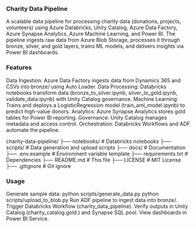 ### Charity Data Pipeline

A scalable data pipeline for processing charity data (donations, projects, volunteers) using Azure Databricks, Unity Catalog, Azure Data Factory, Azure Synapse Analytics, Azure Machine Learning, and Power BI. The pipeline ingests raw data from Azure Blob Storage, processes it through bronze, silver, and gold layers, trains ML models, and delivers insights via Power BI dashboards.

### Features
Data Ingestion: Azure Data Factory ingests data from Dynamics 365 and CSVs into bronze/ using Auto Loader.
Data Processing: Databricks notebooks transform data (bronze_to_silver.ipynb, silver_to_gold.ipynb, validate_data.ipynb) with Unity Catalog governance.
Machine Learning: Trains and deploys a LogisticRegression model (train_aml_model.ipynb) to predict high-value donors.
Analytics: Azure Synapse Analytics stores gold tables for Power BI reporting.
Governance: Unity Catalog manages metadata and access control.
Orchestration: Databricks Workflows and ADF automate the pipeline.

charity-data-pipeline/
├── notebooks/                      # Databricks notebooks
├── scripts/                        # Data generation and upload scripts
├── docs/                           # Documentation
├── .env.example                    # Environment variable template
├── requirements.txt                 # Dependencies
├── README.md                       # This file
├── LICENSE                         # MIT License
├── .gitignore                      # Git ignore

### Usage
Generate sample data:
python scripts/generate_data.py
python scripts/upload_to_blob.py
Run ADF pipeline to ingest data into bronze/.
Trigger Databricks Workflow (charity_data_pipeline).
Verify outputs in Unity Catalog (charity_catalog.gold.<table>) and Synapse SQL pool.
View dashboards in Power BI Service.